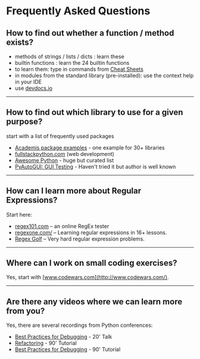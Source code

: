 # Frequently Asked Questions

## How to find out whether a function / method exists?

* methods of strings / lists / dicts : learn these
* builtin functions : learn the 24 builtin functions
* to learn them: type in commands from [Cheat Sheets](cheat_sheets/)
* in modules from the standard library (pre-installed): use the context help in your IDE
* use [devdocs.io](devdocs.io/)

----

## How to find out which library to use for a given purpose?

start with a list of frequently used packages

* [Academis package examples](https://www.academis.eu/python_packages) - one example for 30+ libraries
* [fullstackpython.com](https://www.fullstackpython.com/) (web development)
* [Awesome Python](https://github.com/vinta/awesome-python) - huge but curated list
* [PyAutoGUI: GUI Testing](https://github.com/asweigart/pyautogui) - Haven't tried it but author is  well known

---

## How can I learn more about Regular Expressions?

Start here:

* [regex101.com](https://regex101.com/) – an online RegEx tester
* [regexone.com/](http://regexone.com/) – Learning regular expressions in 16+ lessons.
* [Regex Golf](https://regex.alf.nu/) – Very hard regular expression problems.

----

## Where can I work on small coding exercises?

Yes, start with [www.codewars.com](http://www.codewars.com/).

----

## Are there any videos where we can learn more from you?

Yes, there are several recordings from Python conferences:

* [Best Practices for Debugging](https://www.youtube.com/watch?v=F3yh-LgoaME) - 20' Talk
* [Refactoring](https://www.youtube.com/watch?v=13hVzP3Oofs) - 90' Tutorial
* [Best Practices for Debugging](https://www.youtube.com/watch?v=04paHt9xG9U) - 90' Tutorial
